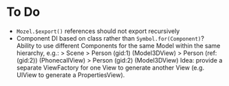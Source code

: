 To Do
=====

- `Mozel.$export()` references should not export recursively
- Component DI based on class rather than `Symbol.for(Component)`?
    Ability to use different Components for the same Model within the same hierarchy, e.g.:
        > Scene
            > Person (gid:1) (Model3DView)
                > Person (ref:(gid:2)) (PhonecallView)
            > Person (gid:2) (Model3DView)
    Idea: provide a separate ViewFactory for one View to generate another View (e.g. UIView to generate a PropertiesView).
